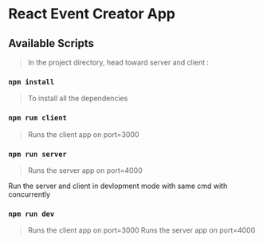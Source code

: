 # React Event Creator App

## Available Scripts

> In the project directory, head toward server and client :

### `npm install`

> To install all the dependencies

### `npm rum client`

> Runs the client app on port=3000

### `npm run server`

> Runs the server app on port=4000

Run the server and client in devlopment mode with same cmd with concurrently

### `npm run dev`

> Runs the client app on port=3000
> Runs the server app on port=4000
